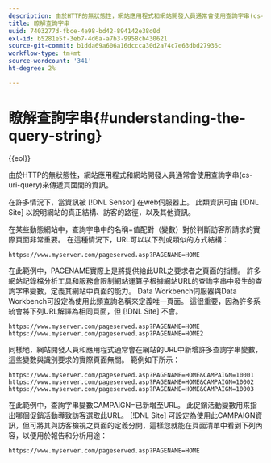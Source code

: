 ```yaml
---
description: 由於HTTP的無狀態性，網站應用程式和網站開發人員通常會使用查詢字串(cs-uri-query)來傳遞頁面間的資訊。
title: 瞭解查詢字串
uuid: 7403277d-fbce-4e98-bd42-894142e38d0d
exl-id: b5281e5f-3eb7-4d6a-a7b3-9958cb430621
source-git-commit: b1dda69a606a16dccca30d2a74c7e63dbd27936c
workflow-type: tm+mt
source-wordcount: '341'
ht-degree: 2%

---
```


# 瞭解查詢字串{#understanding-the-query-string}

{{eol}}

由於HTTP的無狀態性，網站應用程式和網站開發人員通常會使用查詢字串(cs-uri-query)來傳遞頁面間的資訊。

在許多情況下，當資訊被 [!DNL Sensor] 在web伺服器上。 此類資訊可由 [!DNL Site] 以說明網站的真正結構、訪客的路徑，以及其他資訊。

在某些動態網站中，查詢字串中的名稱=值配對（變數）對於判斷訪客所請求的實際頁面非常重要。 在這種情況下，URL可以以下列或類似的方式結構：

```
https://www.myserver.com/pageserved.asp?PAGENAME=HOME
```

在此範例中，PAGENAME實際上是將提供給此URL之要求者之頁面的指標。 許多網站記錄檔分析工具和服務會限制網站運算子根據網站URL的查詢字串中發生的查詢字串變數，定義其網站中頁面的能力。 Data Workbench伺服器與Data Workbench可設定為使用此類查詢名稱來定義唯一頁面。 這很重要，因為許多系統會將下列URL解譯為相同頁面，但 [!DNL Site] 不會。

```
https://www.myserver.com/pageserved.asp?PAGENAME=HOME
https://www.myserver.com/pageserved.asp?PAGENAME=HOME2
```

同樣地，網站開發人員和應用程式通常會在網站的URL中新增許多查詢字串變數，這些變數與識別要求的實際頁面無關。 範例如下所示：

```
https://www.myserver.com/pageserved.asp?PAGENAME=HOME&CAMPAIGN=10001
https://www.myserver.com/pageserved.asp?PAGENAME=HOME&CAMPAIGN=10002
https://www.myserver.com/pageserved.asp?PAGENAME=HOME&CAMPAIGN=10003
```

在此範例中，查詢字串變數CAMPAIGN=已新增至URL。 此促銷活動變數用來指出哪個促銷活動導致訪客選取此URL。 [!DNL Site] 可設定為使用此CAMPAIGN資訊，但可將其與訪客檢視之頁面的定義分開，這樣您就能在頁面清單中看到下列內容，以便用於報告和分析用途：

```
https://www.myserver.com/pageserved.asp?PAGENAME=HOME
```
